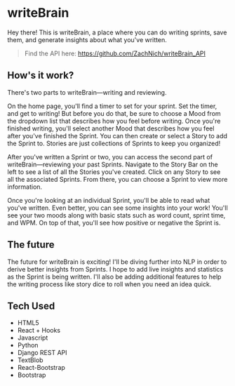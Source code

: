 # writeBrain
Hey there! This is writeBrain, a place where you can do writing sprints, save them, and generate insights about what you've written.

> Find the API here: https://github.com/ZachNich/writeBrain_API

## How's it work?
There's two parts to writeBrain—writing and reviewing. 

On the home page, you'll find a timer to set for your sprint. Set the timer, and get to writing! But before you do that, be sure to choose a Mood from the dropdown list that describes how you feel before writing. Once you're finished writing, you'll select another Mood that describes how you feel after you've finished the Sprint. You can then create or select a Story to add the Sprint to. Stories are just collections of Sprints to keep you organized!

After you've written a Sprint or two, you can access the second part of writeBrain—reviewing your past Sprints. Navigate to the Story Bar on the left to see a list of all the Stories you've created. Click on any Story to see all the associated Sprints. From there, you can choose a Sprint to view more information. 

Once you're looking at an individual Sprint, you'll be able to read what you've written. Even better, you can see some insights into your work! You'll see your two moods along with basic stats such as word count, sprint time, and WPM. On top of that, you'll see how positive or negative the Sprint is. 

## The future
The future for writeBrain is exciting! I'll be diving further into NLP in order to derive better insights from Sprints. I hope to add live insights and statistics as the Sprint is being written. I'll also be adding additional features to help the writing process like story dice to roll when you need an idea quick. 


## Tech Used
* HTML5
* React + Hooks
* Javascript
* Python
* Django REST API
* TextBlob
* React-Bootstrap
* Bootstrap